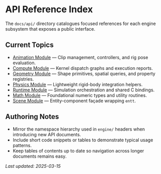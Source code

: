# API Reference Index

The `docs/api/` directory catalogues focused references for each engine subsystem that exposes a public interface.

## Current Topics

- [Animation Module](animation.md) — Clip management, controllers, and rig pose evaluation.
- [Compute Module](compute.md) — Kernel dispatch graphs and execution reports.
- [Geometry Module](geometry.md) — Shape primitives, spatial queries, and property registries.
- [Physics Module](physics.md) — Lightweight rigid-body integration helpers.
- [Runtime Module](runtime.md) — Simulation orchestration and shared C bindings.
- [Math Module](math.md) — Foundational numeric types and utility routines.
- [Scene Module](scene.md) — Entity-component façade wrapping `entt`.

## Authoring Notes

- Mirror the namespace hierarchy used in `engine/` headers when introducing new API documents.
- Include short code snippets or tables to demonstrate typical usage patterns.
- Keep tables of contents up to date so navigation across longer documents remains easy.

_Last updated: 2025-03-15_

